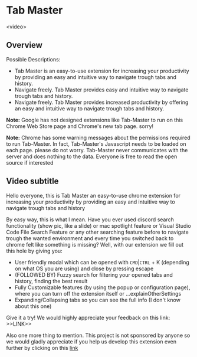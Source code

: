# Tab Master

\<video\>

## Overview

Possible Descriptions:

- Tab Master is an easy-to-use extension for increasing your productivity by providing an easy and intuitive way to navigate trough tabs and history.
- Navigate freely. Tab Master provides easy and intuitive way to navigate trough tabs and history.
- Navigate freely. Tab Master provides increased productivity by offering an easy and intuitive way to navigate trough tabs and history.

**Note:** Google has not designed extensions like Tab-Master to run on this Chrome Web Store page and Chrome's new tab page. sorry!

**Note:** Chrome has some warning messages about the permissions required to run Tab-Master. In fact, Tab-Master's Javascript needs to be loaded on each page. please do not worry. Tab-Master never communicates with the server and does nothing to the data. Everyone is free to read the open source if interested

## Video subtitle

Hello everyone, this is Tab Master an easy-to-use chrome extension for increasing your productivity by providing an easy and intuitive way to navigate trough tabs and history

By easy way, this is what I mean. Have you ever used discord search functionality (show pic, like a slide) or mac spotlight feature or Visual Studio Code File Search Feature or any other searching feature before to navigate trough the wanted environment and every time you switched back to chrome felt like something is missing? Well, with our extension we fill out this hole by giving you:

- User friendly modal which can be opened with `CMD`|`CTRL` + K (depending on what OS you are using) and close by pressing escape
- (FOLLOWED BY) Fuzzy search for filtering your opened tabs and history, finding the best result
- Fully Customizable features (by using the popup or configuration page), where you can turn off the extension itself or ...explainOtherSettings
- Expanding/Collapsing tabs so you can see the full info (I don't know about this one)

Give it a try! We would highly appreciate your feedback on this link: >>LINK>>

Also one more thing to mention. This project is not sponsored by anyone so we would gladly appreciate if you help us develop this extension even further by clicking on this [link](google.com)
